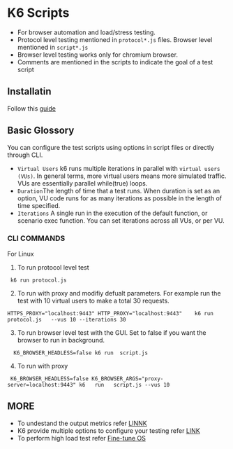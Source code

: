 # K6 Scripts
 - For browser automation and load/stress testing.
 - Protocol level testing mentioned in `protocol*.js` files. Browser level mentioned in `script*.js`
 - Browser level testing works only for chromium browser.
 - Comments are mentioned in the scripts to indicate the goal of a test script
## Installatin
Follow this [guide](https://grafana.com/docs/k6/latest/set-up/install-k6/) 
## Basic Glossory 
You can configure the test scripts using options in script files or directly through CLI.
- `Virtual Users` k6 runs multiple iterations in parallel with `virtual users (VUs)`. In general terms, more  virtual users means more simulated traffic.
VUs are essentially parallel while(true) loops.
- `Duration`The length of time that a test runs. When duration is set as an option, VU code runs for as many iterations as possible in the length of time specified.
- `Iterations` A single run in the execution of the default function, or scenario exec function. You can set iterations across all VUs, or per VU.

### CLI COMMANDS
For Linux 
1. To run protocol level test  

```shell
 k6 run protocol.js
```
2. To run with proxy and modifiy defualt parameters. For example run the test with 10 virtual users to make a total 30 requests.
```shell
HTTPS_PROXY="localhost:9443" HTTP_PROXY="localhost:9443"    k6 run protocol.js   --vus 10 --iterations 30
```
3. To run browser level test with the GUI. Set to false if you want the browser to run in background.
```shell
  K6_BROWSER_HEADLESS=false k6 run  script.js
```
4. To run with proxy 
```shell
 K6_BROWSER_HEADLESS=false K6_BROWSER_ARGS="proxy-server=localhost:9443" k6   run   script.js --vus 10 
```

## MORE
- To undestand the output metrics refer [LINNK](https://k6.io/docs/using-k6/metrics/reference/)
- K6 provide multiple options to configure your testing refer [LINK](https://grafana.com/docs/k6/latest/using-k6/k6-options/reference/)
- To perform  high load test refer [Fine-tune OS](https://grafana.com/docs/k6/latest/set-up/fine-tune-os/)
 
